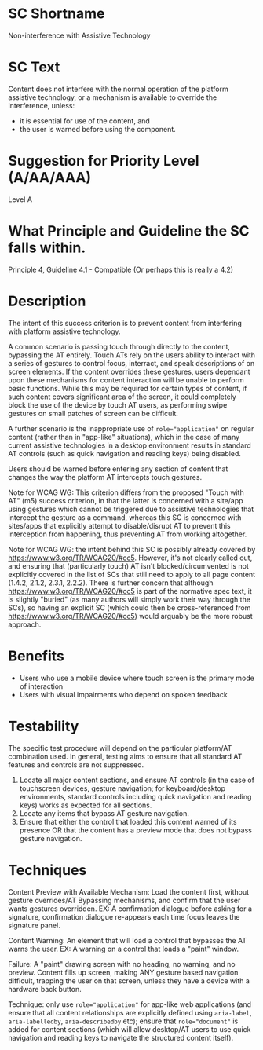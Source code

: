 # SC Shortname

Non-interference with Assistive Technology

# SC Text
Content does not interfere with the normal operation of the platform assistive technology, or a mechanism is available to override the interference, unless:

* it is essential for use of the content, and
* the user is warned before using the component.

# Suggestion for Priority Level (A/AA/AAA)
Level A

# What Principle and Guideline the SC falls within.

Principle 4, Guideline 4.1 - Compatible (Or perhaps this is really a 4.2)

# Description

The intent of this success criterion is to prevent content from interfering with platform assistive technology.  

A common scenario is passing touch through directly to the content, bypassing the AT entirely. Touch ATs rely on the users ability to interact with a series of gestures to control focus, interract, and speak descriptions of on screen elements.  If the content overrides these gestures, users dependant upon these mechanisms for content interaction will be unable to perform basic functions. While this may be required for certain types of content, if such content covers significant area of the screen, it could completely block the use of the device by touch AT users, as performing swipe gestures on small patches of screen can be difficult.  

A further scenario is the inappropriate use of `role="application"` on regular content (rather than in "app-like" situations), which in the case of many current assistive technologies in a desktop environment results in standard AT controls (such as quick navigation and reading keys) being disabled.

Users should be warned before entering any section of content that changes the way the platform AT intercepts touch gestures.

Note for WCAG WG: This criterion differs from the proposed "Touch with AT" (m5) success criterion, in that the latter is concerned with a site/app using gestures which cannot be triggered due to assistive technologies that intercept the gesture as a command, whereas this SC is concerned with sites/apps that explicitly attempt to disable/disrupt AT to prevent this interception from happening, thus preventing AT from working altogether.

Note for WCAG WG: the intent behind this SC is possibly already covered by https://www.w3.org/TR/WCAG20/#cc5. However, it's not clearly called out, and ensuring that (particularly touch) AT isn't blocked/circumvented is not explicitly covered in the list of SCs that still need to apply to all page content (1.4.2, 2.1.2, 2.3.1, 2.2.2). There is further concern that although https://www.w3.org/TR/WCAG20/#cc5 is part of the normative spec text, it is slightly "buried" (as many authors will simply work their way through the SCs), so having an explicit SC (which could then be cross-referenced from https://www.w3.org/TR/WCAG20/#cc5) would arguably be the more robust approach.


# Benefits

* Users who use a mobile device where touch screen is the primary mode of interaction
* Users with visual impairments who depend on spoken feedback

# Testability

The specific test procedure will depend on the particular platform/AT combination used. In general, testing aims to ensure that all standard AT features and controls are not suppressed.

1. Locate all major content sections, and ensure AT controls (in the case of touchscreen devices, gesture navigation; for keyboard/desktop environments, standard controls including quick navigation and reading keys) works as expected for all sections.
2. Locate any items that bypass AT gesture navigation.
3. Ensure that either the control that loaded this content warned of its presence OR that the content has a preview mode that does not bypass gesture navigation.

# Techniques

Content Preview with Available Mechanism: Load the content first, without gesture overrides/AT Bypassing mechanisms, and confirm that the user wants gestures overridden.  EX: A confirmation dialogue before asking for a signature, confirmation dialogue re-appears each time focus leaves the signature panel.

Content Warning: An element that will load a control that bypasses the AT warns the user. EX: A warning on a control that loads a "paint" window.

Failure: A "paint" drawing screen with no heading, no warning, and no preview.  Content fills up screen, making ANY gesture based navigation difficult, trapping the user on that screen, unless they have a device with a hardware back button.

Technique: only use `role="application"` for app-like web applications (and ensure that all content relationships are explicitly defined using `aria-label`, `aria-labelledby`, `aria-describedby` etc); ensure that `role="document"` is added for content sections (which will allow desktop/AT users to use quick navigation and reading keys to navigate the structured content itself).
